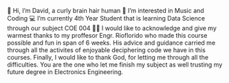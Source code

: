 🤖 Hi, I’m David, a curly brain hair human
💬 I’m interested in Music and Coding
💻 I’m currently 4th Year Student that is learning Data Science through our subject COE 004
👨‍💼 I would like to acknowledge and give my warmest thanks to my proffesor Engr. Rioflorido who made this course possible and fun in span of 6 weeks. His advice and guidance carried me through all the activites of enjoyable deciphering code we have in this courses. Finally, I would like to thank God, for letting me through all the difficulties. You are the one who let me finish my subject as well trusting my future degree in Electronics Engineering.
